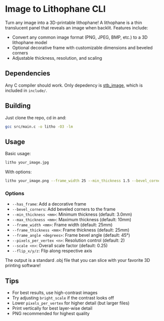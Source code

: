 # Image to Lithophane CLI 

Turn any image into a 3D-printable lithophane! A lithophane is a thin translucent panel that reveals an image when backlit. Features include:
- Convert any common image format (PNG, JPEG, BMP, etc.) to a 3D lithophane model
- Optional decorative frame with customizable dimensions and beveled corners
- Adjustable thickness, resolution, and scaling

## Dependencies
Any C compiler should work. Only depedency is [stb_image](https://github.com/nothings/stb), which is included in `include/`.

## Building
Just clone the repo, cd in and:
```bash
gcc src/main.c -o litho -O3 -lm
```

## Usage
Basic usage:
```bash
litho your_image.jpg
```

With options:
```bash
litho your_image.png --frame_width 25 --min_thickness 1.5 --bevel_corners -o output.obj
```

### Options
- `--has_frame`: Add a decorative frame
- `--bevel_corners`: Add beveled corners to the frame
- `--min_thickness <mm>`: Minimum thickness (default: 3.0mm)
- `--max_thickness <mm>`: Maximum thickness (default: 10mm)
- `--frame_width <mm>`: Frame width (default: 25mm)
- `--frame_thickness <mm>`: Frame thickness (default: 25mm)
- `--frame_angle <degrees>`: Frame bevel angle (default: 45°)
- `--pixels_per_vertex <n>`: Resolution control (default: 2)
- `--scale <n>`: Overall scale factor (default: 0.25)
- `--flip_x/y/z`: Flip along respective axis

The output is a standard .obj file that you can slice with your favorite 3D printing software!

## Tips
- For best results, use high-contrast images
- Try adjusting `bright_scale` if the contrast looks off
- Lower `pixels_per_vertex` for higher detail (but larger files)
- Print vertically for best layer-wise detail
- PNG recommended for highest quality